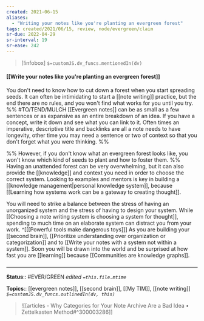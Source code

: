 ```yaml
---
created: 2021-06-15
aliases:
  - "Writing your notes like you're planting an evergreen forest"
tags: created/2021/06/15, review, node/evergreen/claim
sr-due: 2022-04-29
sr-interval: 19
sr-ease: 242
---
```

> [!infobox]
`$=customJS.dv_funcs.mentionedIn(dv)`

#### [[Write your notes like you're planting an evergreen forest]] 

You don't need to know how to cut down a forest when you start spreading seeds.
It can often be intimidating to start a [[note writing]] practice,
but the end there are no rules, and you won't find what works for you until you try.
%% #TO/TEND/MULCH 
[[Evergreen notes]] can be as small as a few sentences or as expansive as an entire breakdown of an idea.
If you have a concept, write it down and see what you can link to it.
Often times an imperative, descriptive title and backlinks are all a note needs to have longevity, other time you may need a sentence or two of context so that you don't forget what you were thinking.
%%

%%
However, if you don't know what an evergreen forest looks like, 
you won't know which kind of seeds to plant and how to foster them.
%%
Having an unattended forest can be very overwhelming,
but it can also provide the [[knowledge]] and context you need in order to choose the correct system.
Looking to examples and mentors is key in building a [[knowledge management|personal knowledge system]],
because [[Learning how systems work can be a gateway to creating thought]].

You will need to strike a balance between the stress of having an unorganized system 
and the stress of having to design your system.
While [[Choosing a note writing system is choosing a system for thought]],
spending to much time on an elaborate system can distract you from your work.
^[[[Powerful tools make dangerous toys]]]
As you are building your [[second brain]],
[[Prioritize understanding over organization or categorization]]
and to 
[[Write your notes with a system not within a system]].
Soon you will be drawn into the world and be surprised at how fast you are [[learning]]
because [[Communities are knowledge graphs]].


### <hr class="footnote"/>

**Status**:: #EVER/GREEN
*edited `=this.file.mtime`*

**Topics**:: [[evergreen notes]], [[second brain]], [[My TIM]], [[note writing]]
*`$=customJS.dv_funcs.outlinedIn(dv, this)`*


> ![[articles - Why Categories for Your Note Archive Are a Bad Idea • Zettelkasten Method#^300003286]]
